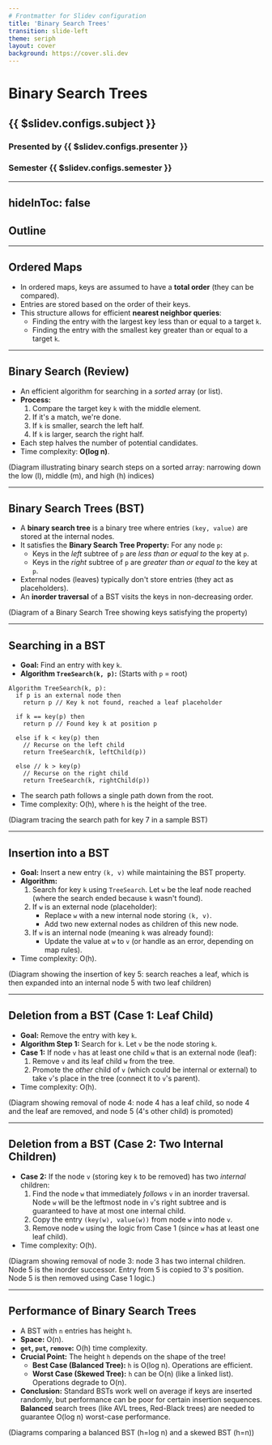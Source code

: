 ```yaml
---
# Frontmatter for Slidev configuration
title: 'Binary Search Trees'
transition: slide-left
theme: seriph
layout: cover
background: https://cover.sli.dev
---
```


# Binary Search Trees
## {{ $slidev.configs.subject }}
### Presented by {{ $slidev.configs.presenter }}
### Semester {{ $slidev.configs.semester }}

---
hideInToc: false
---

## Outline

<toc mode="onlySiblings" minDepth="2" columns="1"/>


---

## Ordered Maps

* In ordered maps, keys are assumed to have a **total order** (they can be compared).
* Entries are stored based on the order of their keys.
* This structure allows for efficient **nearest neighbor queries**:
    * Finding the entry with the largest key less than or equal to a target `k`.
    * Finding the entry with the smallest key greater than or equal to a target `k`.

---

## Binary Search (Review)

* An efficient algorithm for searching in a *sorted* array (or list).
* **Process:**
    1. Compare the target key `k` with the middle element.
    2. If it's a match, we're done.
    3. If `k` is smaller, search the left half.
    4. If `k` is larger, search the right half.
* Each step halves the number of potential candidates.
* Time complexity: **O(log n)**.

(Diagram illustrating binary search steps on a sorted array: narrowing down the low (l), middle (m), and high (h) indices)

---

## Binary Search Trees (BST)

* A **binary search tree** is a binary tree where entries `(key, value)` are stored at the internal nodes.
* It satisfies the **Binary Search Tree Property:** For any node `p`:
    * Keys in the *left* subtree of `p` are *less than or equal to* the key at `p`.
    * Keys in the *right* subtree of `p` are *greater than or equal to* the key at `p`.
* External nodes (leaves) typically don't store entries (they act as placeholders).
* An **inorder traversal** of a BST visits the keys in non-decreasing order.

(Diagram of a Binary Search Tree showing keys satisfying the property)

---

## Searching in a BST

* **Goal:** Find an entry with key `k`.
* **Algorithm `TreeSearch(k, p)`:** (Starts with `p` = root)

```text
Algorithm TreeSearch(k, p):
  if p is an external node then
    return p // Key k not found, reached a leaf placeholder

  if k == key(p) then
    return p // Found key k at position p

  else if k < key(p) then
    // Recurse on the left child
    return TreeSearch(k, leftChild(p))

  else // k > key(p)
    // Recurse on the right child
    return TreeSearch(k, rightChild(p))

```

* The search path follows a single path down from the root.
* Time complexity: O(h), where `h` is the height of the tree.

(Diagram tracing the search path for key 7 in a sample BST)

---

## Insertion into a BST

* **Goal:** Insert a new entry `(k, v)` while maintaining the BST property.
* **Algorithm:**
    1. Search for key `k` using `TreeSearch`. Let `w` be the leaf node reached (where the search ended because `k` wasn't found).
    2. If `w` is an external node (placeholder):
        * Replace `w` with a new internal node storing `(k, v)`.
        * Add two new external nodes as children of this new node.
    3. If `w` is an internal node (meaning `k` was already found):
        * Update the value at `w` to `v` (or handle as an error, depending on map rules).
* Time complexity: O(h).

(Diagram showing the insertion of key 5: search reaches a leaf, which is then expanded into an internal node 5 with two leaf children)

---

## Deletion from a BST (Case 1: Leaf Child)

* **Goal:** Remove the entry with key `k`.
* **Algorithm Step 1:** Search for `k`. Let `v` be the node storing `k`.
* **Case 1:** If node `v` has at least one child `w` that is an external node (leaf):
    1. Remove `v` and its leaf child `w` from the tree.
    2. Promote the *other* child of `v` (which could be internal or external) to take `v`'s place in the tree (connect it to `v`'s parent).
* Time complexity: O(h).

(Diagram showing removal of node 4: node 4 has a leaf child, so node 4 and the leaf are removed, and node 5 (4's other child) is promoted)

---

## Deletion from a BST (Case 2: Two Internal Children)

* **Case 2:** If the node `v` (storing key `k` to be removed) has two *internal* children:
    1. Find the node `w` that immediately *follows* `v` in an inorder traversal. Node `w` will be the leftmost node in `v`'s right subtree and is guaranteed to have at most one internal child.
    2. Copy the entry `(key(w), value(w))` from node `w` into node `v`.
    3. Remove node `w` using the logic from Case 1 (since `w` has at least one leaf child).
* Time complexity: O(h).

(Diagram showing removal of node 3: node 3 has two internal children. Node 5 is the inorder successor. Entry from 5 is copied to 3's position. Node 5 is then removed using Case 1 logic.)

---

## Performance of Binary Search Trees

* A BST with `n` entries has height `h`.
* **Space:** O(n).
* **`get`, `put`, `remove`:** O(h) time complexity.
* **Crucial Point:** The height `h` depends on the shape of the tree!
    * **Best Case (Balanced Tree):** `h` is O(log n). Operations are efficient.
    * **Worst Case (Skewed Tree):** `h` can be O(n) (like a linked list). Operations degrade to O(n).
* **Conclusion:** Standard BSTs work well on average if keys are inserted randomly, but performance can be poor for certain insertion sequences. **Balanced** search trees (like AVL trees, Red-Black trees) are needed to guarantee O(log n) worst-case performance.

(Diagrams comparing a balanced BST (h=log n) and a skewed BST (h=n))
